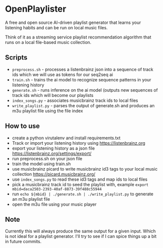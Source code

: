 # OpenPlaylister

A free and open source AI-driven playlist generator that learns your listening
habits and can be run on local music files.

Think of it as a streaming service playlist recommendation algorithm that runs
on a local file-based music collection.

## Scripts 
- `preprocess.sh` - processes a listenbrainz json into a sequence of track ids which we will use as tokens for our seq2seq ai
- `train.sh` - trains the ai model to recognize sequence patterns in your listening history
- `generate.sh` - runs inference on the ai model (outputs new sequences of track ids which will become our playlists
- `index_songs.py` - associates musicbrainz track ids to local files
- `write_playlist.py` - parses the output of generate.sh and produces an m3u playlist file using the file index

## How to use
- create a python virutalenv and install requirements.txt
- Track or import your listening history using https://listenbrainz.org
- export your listening history as a json file https://listenbrainz.org/settings/export/
- run preprocess.sh on your json file
- train the model using train.sh
- use musicbrainz picard to write musicbrainz id3 tags to your local music collection https://picard.musicbrainz.org/
- use `index_songs.py` to read these id3 tags and map ids to local files
- pick a musicbrainz track id to seed the playlist with, example `export mbid=daca2503-2393-40af-8873-39f488c55944`
- run `echo ${mbid} | ./generate.sh | ./write_playlist.py` to generate an m3u playlist file
- open the m3u file using your music player


## Note
Currently this will always produce the same output for a given input.
Which is not ideal for a playlist generator. I'll try to see if I can
spice things up a bit in future commits.
